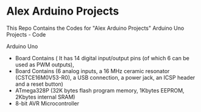 # Alex Arduino Projects

This Repo Contains the Codes for "Alex Arduino Projects" 
Arduino Uno Projects - Code

Arduino Uno
- Board Contains ( It has 14 digital input/output pins (of which 6 can be used as PWM outputs),
- Board Contains (6 analog inputs, a 16 MHz ceramic resonator (CSTCE16M0V53-R0), a USB connection, a power jack, an ICSP header and a reset button)
- ATmega328P (32K bytes flash program memory, 1Kbytes EEPROM, 2Kbytes internal SRAM)
- 8-bit AVR Microcontroller
